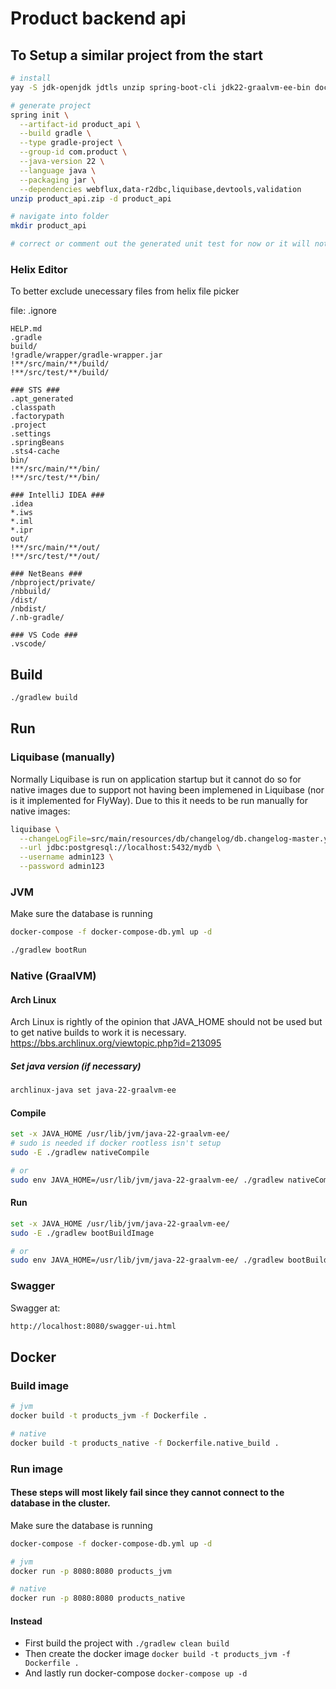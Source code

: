 # Product backend api

## To Setup a similar project from the start

```sh
# install
yay -S jdk-openjdk jdtls unzip spring-boot-cli jdk22-graalvm-ee-bin docker docker-compose docker-credential-pass

# generate project
spring init \
  --artifact-id product_api \
  --build gradle \
  --type gradle-project \
  --group-id com.product \
  --java-version 22 \
  --language java \
  --packaging jar \
  --dependencies webflux,data-r2dbc,liquibase,devtools,validation
unzip product_api.zip -d product_api

# navigate into folder
mkdir product_api

# correct or comment out the generated unit test for now or it will not build
```

### Helix Editor

To better exclude unecessary files from helix file picker

file: .ignore
```
HELP.md
.gradle
build/
!gradle/wrapper/gradle-wrapper.jar
!**/src/main/**/build/
!**/src/test/**/build/

### STS ###
.apt_generated
.classpath
.factorypath
.project
.settings
.springBeans
.sts4-cache
bin/
!**/src/main/**/bin/
!**/src/test/**/bin/

### IntelliJ IDEA ###
.idea
*.iws
*.iml
*.ipr
out/
!**/src/main/**/out/
!**/src/test/**/out/

### NetBeans ###
/nbproject/private/
/nbbuild/
/dist/
/nbdist/
/.nb-gradle/

### VS Code ###
.vscode/
```

## Build

```sh
./gradlew build
```

## Run

### Liquibase (manually)

Normally Liquibase is run on application startup but it cannot do so for native images due to support not having been
implemened in Liquibase (nor is it implemented for FlyWay).
Due to this it needs to be run manually for native images:

```sh
liquibase \
  --changeLogFile=src/main/resources/db/changelog/db.changelog-master.yaml update \
  --url jdbc:postgresql://localhost:5432/mydb \
  --username admin123 \
  --password admin123
```

### JVM

Make sure the database is running
```sh
docker-compose -f docker-compose-db.yml up -d
```

```sh
./gradlew bootRun
```

### Native (GraalVM)
#### Arch Linux
Arch Linux is rightly of the opinion that JAVA_HOME should not be used but to get native builds to work it is necessary.
https://bbs.archlinux.org/viewtopic.php?id=213095

##### Set java version (if necessary)

```sh
archlinux-java set java-22-graalvm-ee
```
#### Compile

```sh
set -x JAVA_HOME /usr/lib/jvm/java-22-graalvm-ee/
# sudo is needed if docker rootless isn't setup
sudo -E ./gradlew nativeCompile

# or
sudo env JAVA_HOME=/usr/lib/jvm/java-22-graalvm-ee/ ./gradlew nativeCompile
```

#### Run

```sh
set -x JAVA_HOME /usr/lib/jvm/java-22-graalvm-ee/
sudo -E ./gradlew bootBuildImage

# or
sudo env JAVA_HOME=/usr/lib/jvm/java-22-graalvm-ee/ ./gradlew bootBuildImage
```

### Swagger
Swagger at:
```sh
http://localhost:8080/swagger-ui.html
```

## Docker

### Build image

```sh
# jvm
docker build -t products_jvm -f Dockerfile .

# native
docker build -t products_native -f Dockerfile.native_build .
```

### Run image

#### These steps will most likely fail since they cannot connect to the database in the cluster.

Make sure the database is running
```sh
docker-compose -f docker-compose-db.yml up -d
```

```sh
# jvm
docker run -p 8080:8080 products_jvm

# native
docker run -p 8080:8080 products_native
```

#### Instead
- First build the project with `./gradlew clean build`
- Then create the docker image `docker build -t products_jvm -f Dockerfile .`
- And lastly run docker-compose `docker-compose up -d`
